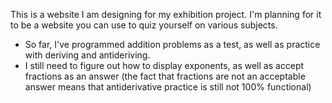 This is a website I am designing for my exhibition project. I'm planning for it to be a website you can use to quiz yourself on various subjects.
- So far, I've programmed addition problems as a test, as well as practice with deriving and antideriving.
- I still need to figure out how to display exponents, as well as accept fractions as an answer (the fact that fractions are not an acceptable answer means that antiderivative practice is still not 100% functional)
